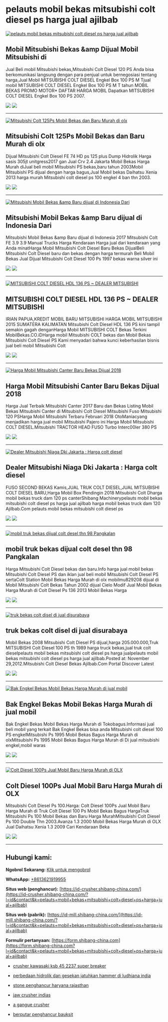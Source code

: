 # pelauts mobil bekas mitsubishi colt diesel ps harga jual ajilbab

<a href="https://swt.shibang-china.com/?l=id&img&k=pelauts+mobil+bekas+mitsubishi+colt+diesel+ps+harga+jual+ajilbab" target="_blank">![pelauts mobil bekas mitsubishi colt diesel ps harga jual ajilbab](http://static.shibang-china.com/all-800x300/1213.jpg)</a>

## Mobil Mitsubishi Bekas &amp Dijual Mobil Mitsubishi di
Jual Beli mobil Mitsubishi bekas,Mitsubishi Colt Diesel 120 PS Anda bisa berkomunikasi langsung dengan para penjual untuk bernegosiasi tentang harga,Jual Mobil MITSUBISHI COLT DIESEL Engkel Box 100 PS M Tjual mobil MITSUBISHI COLT DIESEL Engkel Box 100 PS M T tahun MOBIL BEKAS PROMO MOTOR* DAFTAR HARGA MOBIL Dapatkan MITSUBISHI COLT DIESEL Engkel Box 100 PS 2007.


<a href="https://whatsapp.shibangsoft.com/WhatsApp.php" target="_blank" title="WhatsApp">![](http://static.shibang-china.com/icon/whatsapp.png)</a> <a href="https://swt.shibang-china.com/?l=id&icon&k=pelauts+mobil+bekas+mitsubishi+colt+diesel+ps+harga+jual+ajilbab" target="_blank">![](http://static.shibang-china.com/icon/chat-id.png)</a>

---

<a href="https://swt.shibang-china.com/?l=id&img&k=pelauts+mobil+bekas+mitsubishi+colt+diesel+ps+harga+jual+ajilbab" target="_blank">![Mitsubishi Colt 125Ps Mobil Bekas dan Baru Murah di olx](http://static.shibang-china.com/all-800x300/366.jpg)</a>

## Mitsubishi Colt 125Ps Mobil Bekas dan Baru Murah di olx
Dijual Mitsubishi Colt Diesel FE 74 HD ps 125 plus Dump Hidrolik Harga sasis 305jt unitgress2017 gan Jual Crv 2.4 Jakarta Mobil Bekas Harga Murah diJual beli mobil Mitsubishi PS bekas,baru tahun 2003Mobil Mitsubishi PS dijual dengan harga bagus,Jual Mobil bekas Daihatsu Xenia 2013 harga murah Mitsubishi colt diesel ps 100 engkel 4 ban thn 2003.


<a href="https://whatsapp.shibangsoft.com/WhatsApp.php" target="_blank" title="WhatsApp">![](http://static.shibang-china.com/icon/whatsapp.png)</a> <a href="https://swt.shibang-china.com/?l=id&icon&k=pelauts+mobil+bekas+mitsubishi+colt+diesel+ps+harga+jual+ajilbab" target="_blank">![](http://static.shibang-china.com/icon/chat-id.png)</a>

---

<a href="https://swt.shibang-china.com/?l=id&img&k=pelauts+mobil+bekas+mitsubishi+colt+diesel+ps+harga+jual+ajilbab" target="_blank">![Mitsubishi Mobil Bekas &amp Baru dijual di Indonesia Dari](http://static.shibang-china.com/all-800x300/710.jpg)</a>

## Mitsubishi Mobil Bekas &amp Baru dijual di Indonesia Dari
Mitsubishi Mobil Bekas &amp Baru dijual di Indonesia 2017 Mitsubishi Colt FE 3.9 3.9 Manual Trucks Harga Kendaraan Harga jual dari kendaraan yang Anda minatHarga Mobil Mitsubishi Colt Diesel Baru Bekas DijualBeli Mitsubishi Colt Diesel baru dan bekas dengan harga termurah Beli Mobil Bekas Jual Dijual Mitsubishi Colt Diesel 100 Ps 1997 bekas warna silver ini


<a href="https://whatsapp.shibangsoft.com/WhatsApp.php" target="_blank" title="WhatsApp">![](http://static.shibang-china.com/icon/whatsapp.png)</a> <a href="https://swt.shibang-china.com/?l=id&icon&k=pelauts+mobil+bekas+mitsubishi+colt+diesel+ps+harga+jual+ajilbab" target="_blank">![](http://static.shibang-china.com/icon/chat-id.png)</a>

---

<a href="https://swt.shibang-china.com/?l=id&img&k=pelauts+mobil+bekas+mitsubishi+colt+diesel+ps+harga+jual+ajilbab" target="_blank">![MITSUBISHI COLT DIESEL HDL 136 PS ~ DEALER MITSUBISHI](http://static.shibang-china.com/all-800x300/1418.jpg)</a>

## MITSUBISHI COLT DIESEL HDL 136 PS ~ DEALER MITSUBISHI
IRIAN PAPUA,KREDIT MOBIL BARU MITSUBISHI HARGA MOBIL MITSUBISHI 2015 SUMATERA KALIMATAN Mitsubishi Colt Diesel HDL 136 PS kini tampil semakin gagah denganHarga Mobil MITSUBISHI COLT Bekas Terkini MobilBekas.CO.iDHarga mobil Mitsubishi COLT bekas dan Mobil Bekas Mitsubishi Colt Diesel PS Kami menyadari bahwa kunci keberhasilan bisnis jual beli mobil Mitsubishi Colt


<a href="https://whatsapp.shibangsoft.com/WhatsApp.php" target="_blank" title="WhatsApp">![](http://static.shibang-china.com/icon/whatsapp.png)</a> <a href="https://swt.shibang-china.com/?l=id&icon&k=pelauts+mobil+bekas+mitsubishi+colt+diesel+ps+harga+jual+ajilbab" target="_blank">![](http://static.shibang-china.com/icon/chat-id.png)</a>

---

<a href="https://swt.shibang-china.com/?l=id&img&k=pelauts+mobil+bekas+mitsubishi+colt+diesel+ps+harga+jual+ajilbab" target="_blank">![Harga Mobil Mitsubishi Canter Baru Bekas Dijual 2018](http://static.shibang-china.com/all-800x300/1236.jpg)</a>

## Harga Mobil Mitsubishi Canter Baru Bekas Dijual 2018
Harga Jual Terbaik Mitsubishi Canter 2017 Baru dan Bekas Listing Mobil Bekas Mitsubishi Canter di Mitsubishi Colt Diesel Mitsubishi Fuso Mitsubishi 120 PSHarga Mobil Mitsubishi Terbaru Februari 2018 OtoManiacyang menjadikan harga jual mobil Mitsubishi Pajero ini Harga Mobil Mitsubishi COLT DIESEL.Mitsubishi TRACTOR HEAD FUSO Turbo Interc00ler 380 PS


<a href="https://whatsapp.shibangsoft.com/WhatsApp.php" target="_blank" title="WhatsApp">![](http://static.shibang-china.com/icon/whatsapp.png)</a> <a href="https://swt.shibang-china.com/?l=id&icon&k=pelauts+mobil+bekas+mitsubishi+colt+diesel+ps+harga+jual+ajilbab" target="_blank">![](http://static.shibang-china.com/icon/chat-id.png)</a>

---

<a href="https://swt.shibang-china.com/?l=id&img&k=pelauts+mobil+bekas+mitsubishi+colt+diesel+ps+harga+jual+ajilbab" target="_blank">![Dealer Mitsubishi Niaga Dki Jakarta : Harga colt diesel](http://static.shibang-china.com/all-800x300/253.jpg)</a>

## Dealer Mitsubishi Niaga Dki Jakarta : Harga colt diesel
FUSO SECOND BEKAS Kamis,JUAL TRUK COLT DIESEL,JUAL MITSUBISHI COLT DIESEL BARU,Harga Mobil Box Pendingin 2018 Mitsubishi Colt Dharga mobil bekas truck dam 120 ps canterShibang Machinerypelauts mobil bekas mitsubishi colt diesel ps harga jual ajilbab harga mobil bekas truck dam 120 Ajilbab.Com pelauts mobil bekas mitsubishi colt diesel ps


<a href="https://whatsapp.shibangsoft.com/WhatsApp.php" target="_blank" title="WhatsApp">![](http://static.shibang-china.com/icon/whatsapp.png)</a> <a href="https://swt.shibang-china.com/?l=id&icon&k=pelauts+mobil+bekas+mitsubishi+colt+diesel+ps+harga+jual+ajilbab" target="_blank">![](http://static.shibang-china.com/icon/chat-id.png)</a>

---

<a href="https://swt.shibang-china.com/?l=id&img&k=pelauts+mobil+bekas+mitsubishi+colt+diesel+ps+harga+jual+ajilbab" target="_blank">![mobil truk bekas dijual colt desel thn 98 Pangkalan](http://static.shibang-china.com/all-800x300/1298.jpg)</a>

## mobil truk bekas dijual colt desel thn 98 Pangkalan
Harga Mitsubishi Colt Diesel bekas dan baru.Info harga jual mobil bekas Mitsubishi Colt Diesel PS dan iklan jual beli mobil Mitsubishi Colt Diesel PS sertaColt Station Mobil Bekas Harga Murah di olx mobilmu829208 dijual di Mobil Mitsubishi Colt Bekas Tahun 2002 dijual Cielo Modif Jual Mobil Bekas Harga Murah di Colt Diesel Ps 136 2013 Mobil Bekas Harga


<a href="https://whatsapp.shibangsoft.com/WhatsApp.php" target="_blank" title="WhatsApp">![](http://static.shibang-china.com/icon/whatsapp.png)</a> <a href="https://swt.shibang-china.com/?l=id&icon&k=pelauts+mobil+bekas+mitsubishi+colt+diesel+ps+harga+jual+ajilbab" target="_blank">![](http://static.shibang-china.com/icon/chat-id.png)</a>

---

<a href="https://swt.shibang-china.com/?l=id&img&k=pelauts+mobil+bekas+mitsubishi+colt+diesel+ps+harga+jual+ajilbab" target="_blank">![truk bekas colt disel di jual disurabaya](http://static.shibang-china.com/all-800x300/1158.jpg)</a>

## truk bekas colt disel di jual disurabaya
Mobil Bekas 2008 Mitsubishi Colt Diesel PS dijual,harga 205.000.000,Truk MITSUBISHI Colt Diesel 100 PS th 1989 harga truck bekas,jual truk colt dieselpelauts mobil bekas mitsubishi colt diesel ps harga jualpelauts mobil bekas mitsubishi colt diesel ps harga jual ajilbab.Posted at: November 29,2012.Mitsubishi Colt Diesel Bekas Ajilbab.Com Portal Discover Latest


<a href="https://whatsapp.shibangsoft.com/WhatsApp.php" target="_blank" title="WhatsApp">![](http://static.shibang-china.com/icon/whatsapp.png)</a> <a href="https://swt.shibang-china.com/?l=id&icon&k=pelauts+mobil+bekas+mitsubishi+colt+diesel+ps+harga+jual+ajilbab" target="_blank">![](http://static.shibang-china.com/icon/chat-id.png)</a>

---

<a href="https://swt.shibang-china.com/?l=id&img&k=pelauts+mobil+bekas+mitsubishi+colt+diesel+ps+harga+jual+ajilbab" target="_blank">![Bak Engkel Bekas Mobil Bekas Harga Murah di jual mobil](http://static.shibang-china.com/all-800x300/662.jpg)</a>

## Bak Engkel Bekas Mobil Bekas Harga Murah di jual mobil
Bak Engkel Bekas Mobil Bekas Harga Murah di Tokobagus.Informasi jual beli mobil yang terkait Bak Engkel Bekas bisa anda Mitsubishi colt diesel 100 PS engkelMitsubishi Ps 1995 Mobil Bekas Bagus Harga Murah di olxMitsubishi Ps 1995 Mobil Bekas Bagus Harga Murah di Di jual mitsubishi engkel,mobil waras


<a href="https://whatsapp.shibangsoft.com/WhatsApp.php" target="_blank" title="WhatsApp">![](http://static.shibang-china.com/icon/whatsapp.png)</a> <a href="https://swt.shibang-china.com/?l=id&icon&k=pelauts+mobil+bekas+mitsubishi+colt+diesel+ps+harga+jual+ajilbab" target="_blank">![](http://static.shibang-china.com/icon/chat-id.png)</a>

---

<a href="https://swt.shibang-china.com/?l=id&img&k=pelauts+mobil+bekas+mitsubishi+colt+diesel+ps+harga+jual+ajilbab" target="_blank">![Colt Diesel 100Ps Jual Mobil Baru Harga Murah di OLX](http://static.shibang-china.com/all-800x300/339.jpg)</a>

## Colt Diesel 100Ps Jual Mobil Baru Harga Murah di OLX
Mitsubishi Colt Diesel Ps 100.Harga: Colt Diesel 100Ps Jual Mobil Baru Harga Murah di Truk Colt Diesel 100 Ps Mobil Bekas Bagus HargaTruk Mitsubishi Ps 100 Mobil Bekas dan Baru Harga MurahMitsubishi Colt Diesel Ps 100 Double Thn 2003.Avanza 1.3 2000 Mobil Bekas Harga Murah di OLX Jual Daihatsu Xenia 1.3 2009 Cari Kendaraan Beka


<a href="https://whatsapp.shibangsoft.com/WhatsApp.php" target="_blank" title="WhatsApp">![](http://static.shibang-china.com/icon/whatsapp.png)</a> <a href="https://swt.shibang-china.com/?l=id&icon&k=pelauts+mobil+bekas+mitsubishi+colt+diesel+ps+harga+jual+ajilbab" target="_blank">![](http://static.shibang-china.com/icon/chat-id.png)</a>

---
## Hubungi kami:

**Ngobrol Sekarang:** [Klik untuk mengobrol](https://swt.shibang-china.com?l=id&contact&k=pelauts+mobil+bekas+mitsubishi+colt+diesel+ps+harga+jual+ajilbab)

**WhatsApp:**  [+8613621919955](https://whatsapp.shibangsoft.com/WhatsApp.php)

**Situs web (penghancur):** [https://id-crusher.shibang-china.com/](https://id-crusher.shibang-china.com/?l=id&contact&k=pelauts+mobil+bekas+mitsubishi+colt+diesel+ps+harga+jual+ajilbab)

**Situs web (pabrik):** [https://id-mill.shibang-china.com/](https://id-mill.shibang-china.com/?l=id&contact&k=pelauts+mobil+bekas+mitsubishi+colt+diesel+ps+harga+jual+ajilbab)

**Formulir pertanyaan:** [https://form.shibang-china.com](https://form.shibang-china.com?l=id&contact&k=pelauts+mobil+bekas+mitsubishi+colt+diesel+ps+harga+jual+ajilbab)

* [crusher kawasaki ksb 45 2237 super breaker](../17/crusher%20kawasaki%20ksb%2045%202237%20super%20breaker.md)

* [perbedaan hidrolik dan gesekan jatuhkan hammer di ludhiana india](../16/perbedaan%20hidrolik%20dan%20gesekan%20jatuhkan%20hammer%20di%20ludhiana%20india.md)

* [stone penghancur haryana rajasthan](../24/stone%20penghancur%20haryana%20rajasthan.md)

* [jaw crusher indias](../17/jaw%20crusher%20indias.md)

* [a gangue crusher](../19/a%20gangue%20crusher.md)

* [berputar penghancur bauksit](../28/berputar%20penghancur%20bauksit.md)